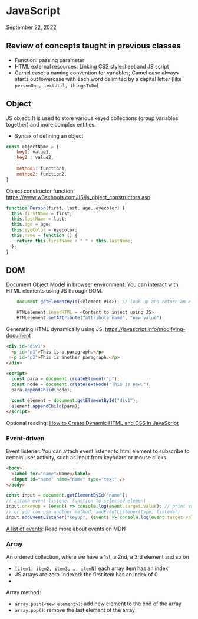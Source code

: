 # JavaScript

September 22, 2022

## Review of concepts taught in previous classes

- Function: passing parameter
- HTML external resources: Linking CSS stylesheet and JS script
- Camel case: a naming convention for variables; Camel case always starts out lowercase with each word delimited by a capital letter (like `personOne, textUtil, thingsToDo`)

## Object

JS object: It is used to store various keyed collections (group variables together) and more complex entities.

- Syntax of defining an object

```js
const objectName = {
	key1: value1,
	key2 : value2,
    …
    method1: function1,
    method2: function2,
}
```

Object constructor function: https://www.w3schools.com/JS/js_object_constructors.asp

```js
function Person(first, last, age, eyecolor) {
  this.firstName = first;
  this.lastName = last;
  this.age = age;
  this.eyeColor = eyecolor;
  this.name = function () {
    return this.firstName + " " + this.lastName;
  };
}
```

## DOM

Document Object Model in browser environment: You can interact with HTML elements using JS through DOM.

```js
    document.getElementById(<element #id>); // look up and return an element with the given Id

    HTMLelement.innerHTML = <Content to inject using JS>
    HTMLelement.setAttribute("attribute name", "new value")

```

Generating HTML dynamically using JS: https://javascript.info/modifying-document

```html
<div id="div1">
  <p id="p1">This is a paragraph.</p>
  <p id="p2">This is another paragraph.</p>
</div>

<script>
  const para = document.createElement("p");
  const node = document.createTextNode("This is new.");
  para.appendChild(node);

  const element = document.getElementById("div1");
  element.appendChild(para);
</script>
```

Optional reading: [How to Create Dynamic HTML and CSS in JavaScript](https://www.webmound.com/create-dynamic-html-element-css-using-javascript/)

### Event-driven

Event listener: You can attach event listener to html element to subscribe to certain user activity, such as input from keyboard or mouse clicks

```html
<body>
  <label for="name">Name</label>
  <input id="name" name="name" type="text" />
</body>
```

```js
const input = document.getElementById("name");
// attach event listener function to selected element
input.onkeyup = (event) => console.log(event.target.value); // print value of input to console
// or you can use another method: addEventListener(type, listener)
input.addEventListener("keyup", (event) => console.log(event.target.value));
```

[A list of events](https://developer.mozilla.org/en-US/docs/Web/Events#event_listing): Read more about events on MDN

### Array

An ordered collection, where we have a 1st, a 2nd, a 3rd element and so on

- `[item1, item2, item3, …, itemN]` each array item has an index
- JS arrays are zero-indexed: the first item has an index of 0
-

Array method:

- `array.push(<new element>)`: add new element to the end of the array
- `array.pop()`: remove the last element of the array
